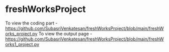 # freshWorksProject
To view the coding part - https://github.com/SubasriVenkatesan/freshWorksProject/blob/main/freshWorks_project.py
To view the output page - https://github.com/SubasriVenkatesan/freshWorksProject/blob/main/freshWorks1_project.py
